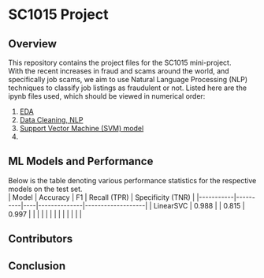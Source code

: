 # SC1015 Project


## Overview
This repository contains the project files for the SC1015 mini-project.<br>
With the recent increases in fraud and scams around the world, and specifically job scams, we aim to use Natural Language Processing (NLP) techniques to classify job listings as fraudulent or not.
Listed here are the ipynb files used, which should be viewed in numerical order:<br>
1. [EDA](https://github.com/edward62740/sc1015-project/blob/master/EDA.ipynb)
2. [Data Cleaning, NLP](https://github.com/edward62740/sc1015-project/blob/master/Data%20Cleaning%2C%20Lemmatization%20and%20Feature%20Extraction.ipynb)
3. [Support Vector Machine (SVM) model](https://github.com/edward62740/sc1015-project/blob/master/Support%20Vector%20Machine.ipynb)
4. 

## ML Models and Performance
Below is the table denoting various performance statistics for the respective models on the test set.<br>
| Model     | Accuracy | F1 | Recall (TPR) | Specificity (TNR) |
|-----------|----------|----|--------------|-------------------|
| LinearSVC | 0.988    |    | 0.815        | 0.997             |
|           |          |    |              |                   |
|           |          |    |              |                   |
## Contributors



## Conclusion

